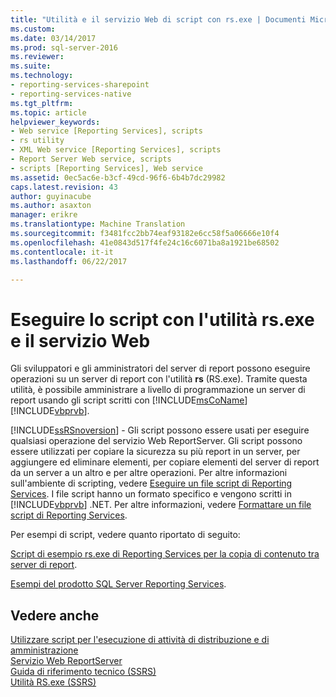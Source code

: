 ```yaml
---
title: "Utilità e il servizio Web di script con rs.exe | Documenti Microsoft"
ms.custom: 
ms.date: 03/14/2017
ms.prod: sql-server-2016
ms.reviewer: 
ms.suite: 
ms.technology:
- reporting-services-sharepoint
- reporting-services-native
ms.tgt_pltfrm: 
ms.topic: article
helpviewer_keywords:
- Web service [Reporting Services], scripts
- rs utility
- XML Web service [Reporting Services], scripts
- Report Server Web service, scripts
- scripts [Reporting Services], Web service
ms.assetid: 0ec5ac6e-b3cf-49cd-96f6-6b4b7dc29982
caps.latest.revision: 43
author: guyinacube
ms.author: asaxton
manager: erikre
ms.translationtype: Machine Translation
ms.sourcegitcommit: f3481fcc2bb74eaf93182e6cc58f5a06666e10f4
ms.openlocfilehash: 41e0843d517f4fe24c16c6071ba8a1921be68502
ms.contentlocale: it-it
ms.lasthandoff: 06/22/2017

---
```

# <a name="script-with-the-rsexe-utility-and-the-web-service"></a>Eseguire lo script con l'utilità rs.exe e il servizio Web
  Gli sviluppatori e gli amministratori del server di report possono eseguire operazioni su un server di report con l'utilità **rs** (RS.exe). Tramite questa utilità, è possibile amministrare a livello di programmazione un server di report usando gli script scritti con [!INCLUDE[msCoName](../../includes/msconame-md.md)] [!INCLUDE[vbprvb](../../includes/vbprvb-md.md)].  
  
 [!INCLUDE[ssRSnoversion](../../includes/ssrsnoversion-md.md)] - Gli script possono essere usati per eseguire qualsiasi operazione del servizio Web ReportServer. Gli script possono essere utilizzati per copiare la sicurezza su più report in un server, per aggiungere ed eliminare elementi, per copiare elementi del server di report da un server a un altro e per altre operazioni. Per altre informazioni sull'ambiente di scripting, vedere [Eseguire un file script di Reporting Services](../../reporting-services/tools/run-a-reporting-services-script-file.md). I file script hanno un formato specifico e vengono scritti in [!INCLUDE[vbprvb](../../includes/vbprvb-md.md)] .NET. Per altre informazioni, vedere [Formattare un file script di Reporting Services](../../reporting-services/tools/format-a-reporting-services-script-file.md).  
  
 Per esempi di script, vedere quanto riportato di seguito:  
  
 [Script di esempio rs.exe di Reporting Services per la copia di contenuto tra server di report](../../reporting-services/tools/sample-reporting-services-rs-exe-script-to-copy-content-between-report-servers.md).  
  
 [Esempi del prodotto SQL Server Reporting Services](http://go.microsoft.com/fwlink/?LinkId=177889).  
  
## <a name="see-also"></a>Vedere anche  
 [Utilizzare script per l'esecuzione di attività di distribuzione e di amministrazione](../../reporting-services/tools/script-deployment-and-administrative-tasks.md)   
 [Servizio Web ReportServer](../../reporting-services/report-server-web-service/report-server-web-service.md)   
 [Guida di riferimento tecnico &#40;SSRS&#41;](../../reporting-services/technical-reference-ssrs.md)   
 [Utilità RS.exe &#40;SSRS&#41;](../../reporting-services/tools/rs-exe-utility-ssrs.md)  
  
  
